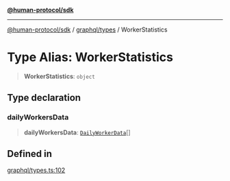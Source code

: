 [**@human-protocol/sdk**](../../../README.md)

***

[@human-protocol/sdk](../../../modules.md) / [graphql/types](../README.md) / WorkerStatistics

# Type Alias: WorkerStatistics

> **WorkerStatistics**: `object`

## Type declaration

### dailyWorkersData

> **dailyWorkersData**: [`DailyWorkerData`](DailyWorkerData.md)[]

## Defined in

[graphql/types.ts:102](https://github.com/humanprotocol/human-protocol/blob/b718aa9d178d605c5b27fec98a4e6afa6f1db599/packages/sdk/typescript/human-protocol-sdk/src/graphql/types.ts#L102)
